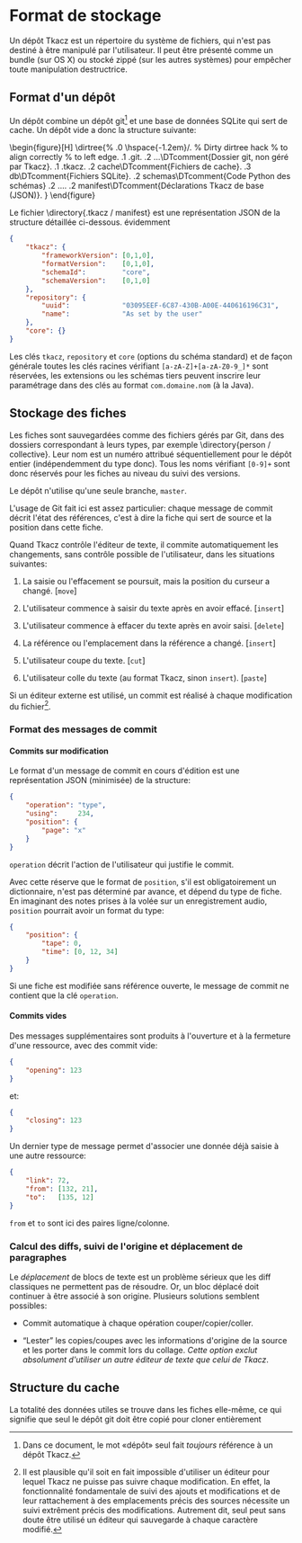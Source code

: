 # Format de stockage

Un dépôt Tkacz est un répertoire du système de fichiers, qui n'est pas destiné à être manipulé par l'utilisateur. Il peut être présenté comme un bundle (sur OS X) ou stocké zippé (sur les autres systèmes) pour empêcher toute manipulation destructrice. 

## Format d'un dépôt

Un dépôt combine un dépôt git[^depot] et une base de données SQLite qui sert de cache. Un dépôt vide a donc la structure suivante:

\begin{figure}[H]
\dirtree{%
.0 \hspace{-1.2em}/. % Dirty dirtree hack 
%                      to align correctly 
%                      to left edge.
.1 .git.
.2 …\DTcomment{Dossier git, non géré par Tkacz}.
.1 .tkacz.
.2 cache\DTcomment{Fichiers de cache}.
.3 db\DTcomment{Fichiers SQLite}.
.2 schemas\DTcomment{Code Python des schémas}
.2 ….
.2 manifest\DTcomment{Déclarations Tkacz de base (JSON)}.
}
\end{figure}

[^depot]: Dans ce document, le mot «dépôt» seul fait *toujours* référence à un dépôt Tkacz.

Le fichier \directory{.tkacz / manifest} est une représentation JSON
de la structure détaillée ci-dessous. évidemment 

~~~ json
{
    "tkacz": {
        "frameworkVersion": [0,1,0],
        "formatVersion":    [0,1,0],
        "schemaId":         "core",
        "schemaVersion":    [0,1,0]
    },
    "repository": {
        "uuid":             "03095EEF-6C87-430B-A00E-440616196C31",
        "name":             "As set by the user"
    },
    "core": {}
}
~~~

Les clés ```tkacz```, ```repository``` et ```core``` (options du schéma standard) et de façon générale toutes les clés racines vérifiant ```[a-zA-Z]+[a-zA-Z0-9_]*``` sont réservées, les extensions ou les schémas tiers peuvent inscrire leur paramétrage dans des clés au format ```com.domaine.nom``` (à la Java).

## Stockage des fiches

Les fiches sont sauvegardées comme des fichiers gérés par Git, dans des dossiers correspondant à leurs types, par exemple \directory{person / collective}. Leur nom est un numéro attribué séquentiellement pour le dépôt entier (indépendemment du type donc). Tous les noms vérifiant ```[0-9]+``` sont donc réservés pour les fiches au niveau du suivi des versions. 

Le dépôt n'utilise qu'une seule branche, ```master```.

L'usage de Git fait ici est assez particulier: chaque message de commit décrit l'état des références, c'est à dire la fiche qui sert de source et la position dans cette fiche. 

Quand Tkacz contrôle l'éditeur de texte, il commite automatiquement les changements, sans contrôle possible de l'utilisateur, dans les situations suivantes:

 1. La saisie ou l'effacement se poursuit, mais la position du curseur a changé. [```move```]
 
 2. L'utilisateur commence à saisir du texte après en avoir effacé. [```insert```]
 
 3. L'utilisateur commence à effacer du texte après en avoir saisi. [```delete```]
 
 4. La référence ou l'emplacement dans la référence a changé. [```insert```]
 
 5. L'utilisateur coupe du texte. [```cut```]
 
 6. L'utilisateur colle du texte (au format Tkacz, sinon ```insert```). [```paste```]
 
Si un éditeur externe est utilisé, un commit est réalisé à chaque modification du fichier[^edext]. 

[^edext]: Il est plausible qu'il soit en fait impossible d'utiliser un éditeur pour lequel Tkacz ne puisse pas suivre chaque modification. En effet, la fonctionnalité fondamentale de suivi des ajouts et modifications et de leur rattachement à des emplacements précis des sources nécessite un suivi extrêment précis des modifications. Autrement dit, seul peut sans doute être utilisé un éditeur qui sauvegarde à chaque caractère modifié.

### Format des messages de commit

#### Commits sur modification

Le format d'un message de commit en cours d'édition est une représentation JSON (minimisée) de la structure:

~~~ json
{
    "operation": "type",
    "using":     234,
    "position": {
        "page": "x"
    }
}
~~~

```operation``` décrit l'action de l'utilisateur qui justifie le commit. 

Avec cette réserve que le format de  ```position```, s'il est obligatoirement un dictionnaire, n'est pas déterminé par avance, et dépend du type de fiche. En imaginant des notes prises à la volée sur un enregistrement audio, ```position``` pourrait avoir un format du type:

~~~ json
{
    "position": {
        "tape": 0,
        "time": [0, 12, 34]
    }
}
~~~


Si une fiche est modifiée sans référence ouverte, le message de commit ne contient que la clé ```operation```.

#### Commits vides

Des messages supplémentaires sont produits à l'ouverture et à la fermeture d'une ressource, avec des commit vide:

~~~ json
{
    "opening": 123
}
~~~

et:

~~~ json
{
    "closing": 123
}
~~~

Un dernier type de message permet d'associer une donnée déjà saisie à une autre ressource:

~~~ json
{
    "link": 72,
    "from": [132, 21],
    "to":   [135, 12]
}
~~~

```from``` et ```to``` sont ici des paires ligne/colonne.

### Calcul des diffs, suivi de l'origine et déplacement de paragraphes

Le *déplacement* de blocs de texte est un problème sérieux que les diff classiques ne permettent pas de résoudre. Or, un bloc déplacé doit continuer à être associé à son origine. Plusieurs solutions semblent possibles:

 * Commit automatique à chaque opération couper/copier/coller.
 
 * “Lester” les copies/coupes avec les informations d'origine de la source et les porter dans le commit lors du collage. *Cette option exclut absolument d'utiliser un autre éditeur de texte que celui de Tkacz*.

## Structure du cache

La totalité des données utiles se trouve dans les fiches elle-même, ce qui signifie que seul le dépôt git doit être copié pour cloner entièrement 